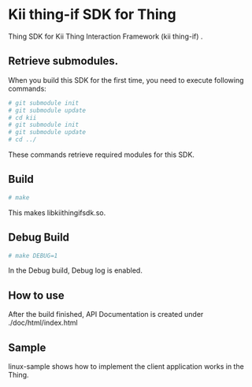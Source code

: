 # Kii thing-if SDK for Thing
Thing SDK for Kii Thing Interaction Framework (kii thing-if) .<br>

## Retrieve submodules.

When you build this SDK for the first time, you need to
execute following commands:

```sh
# git submodule init
# git submodule update
# cd kii
# git submodule init
# git submodule update
# cd ../
```

These commands retrieve required modules for this SDK.

## Build

```sh
# make
```

This makes libkiithingifsdk.so.

## Debug Build
```sh
# make DEBUG=1
```
In the Debug build, Debug log is enabled.

## How to use
After the build finished, API Documentation is created under ./doc/html/index.html

## Sample
linux-sample shows how to implement the client application works in the Thing.

